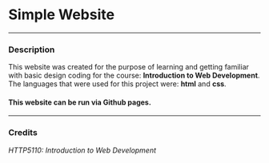 # Simple Website
-----------------------------------
### Description
  This website was created for the purpose of learning and getting familiar with basic design coding for the course: **Introduction to Web Development**.
  The languages that were used for this project were: **html** and **css**.

  
#### This website can be run via Github pages.
-----------------------------------
### Credits
  *HTTP5110: Introduction to Web Development*
